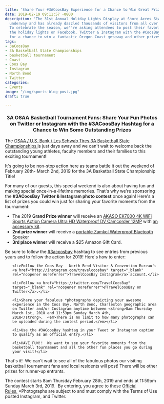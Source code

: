 ```yaml
---
title: 'Share Your #3ACoosBay Experience for a Chance to Win Great Prizes!'
date: 2019-02-19 09:11:57 -0800
description: 'The 31st Annual Holiday Lights Display at Shore Acres State Park is
  underway and has already dazzled thousands of visitors from all over the region.
  To celebrate the season, we''re asking attendees to post their favorite photos of
  the holiday lights on Facebook, Twitter & Instagram with the #CoosBayHoliday tag
  for a chance to win a fantastic Oregon Coast getaway and other prizes!'
tags:
- 3aCoosBay
- 3A Basketball State Championships
- basketball tournament
- Coast
- Coos Bay
- Instagram
- North Bend
- Twitter
categories:
- Events
image: "/img/sports-blog-post.jpg"
draft: true

---
```

<h3 style="text-align: center;">3A OSAA Basketball Tournament Fans: Share Your Fun Photos on Twitter or Instagram with the #3ACoosBay Hashtag for a Chance to Win Some Outstanding Prizes</h3>

The [OSAA / U.S. Bank / Les Schwab Tires 3A Basketball State Championships ](http://www.osaa.org/activities/bbx/brackets?div=3A)is just days away and we can't wait to welcome back the outstanding young athletes, faculty members and their families to this exciting tournament!

It's going to be non-stop action here as teams battle it out the weekend of February 28th- March 2nd, 2019 for the 3A Basketball State Championship Title!

For many of our guests, this special weekend is also about having fun and making special once-in-a-lifetime memories. That's why we're sponsoring the **#3ACoosBay Twitter & Instagram photo contest** once again! Here's a list of prizes you could win just for sharing your favorite moments from the tournament:

* The 2019 **Grand Prize winner** will receive an [AKASO EK7000 4K WiFi Sports Action Camera Ultra HD Waterproof DV Camcorder 12MP](https://www.amazon.com/AKASO-EK7000-Sports-Waterproof-Camcorder/dp/B01HGM33HG/ref=sr_1_3?ie=UTF8&qid=1548805513&sr=8-3&keywords=akaso+ek7000+4k+wifi+sports+action+camera) with [an accessory kit](https://www.amazon.com/gp/product/B00PQ9YNI0/ref=ox_sc_act_title_2?smid=A2AVQ8OGQQLVR9&psc=1). 
* **2nd prize winner** will receive a [portable Zamkol Waterproof Bluetooth Speaker](https://www.amazon.com/Bluetooth-Speakers-Zamkol-Waterproof-Dustproof/dp/B07GXDNZJ7/ref=sr_1_12?s=electronics&ie=UTF8&qid=1548805888&sr=1-12&keywords=bluetooth+speakers&refinements=p_36:1253504011,p_72:1248879011)
* **3rd place winner** will receive a $25 Amazon Gift Card.

Be sure to follow the [#3acoosbay]() hashtag to see entries from previous years and to follow the action for 2019! Here's how to enter:

<ol>

    <li>Follow the Coos Bay - North Bend Visitor & Convention Bureau's <a href="http://instagram.com/travelcoosbay" target="_blank" rel="noopener noreferrer">TravelCoosBay Instagram</a> account.</li>
    
    <li>Follow <a href="https://twitter.com/TravelCoosBay" target="_blank" rel="noopener noreferrer">@TravelCoosBay on Twitter</a>.</li>
    
    <li>Share your fabulous *photographs depicting your awesome experience in the Coos Bay, North Bend, Charleston geographic area on Twitter and/or Instagram anytime between <strong>8am Thursday March 1st, 2018 and 11:59pm Sunday March 4th, 2018</strong>.  <em>There is no limit to how many photographs can be uploaded during the contest period.</em></li>
    
    <li>Use the #3ACoosBay hashtag in your Tweet or Instagram caption to qualify as an official entry.</li>
    
    <li>HAVE FUN!!  We want to see your favorite moments from the basketball tournament and all the other fun places you go during your visit!</li>

</ol>

That's it!  We can't wait to see all of the fabulous photos our visiting basketball tournament fans and local residents will post! There will be other prizes for runner-up entrants.

The contest starts 8am Thursday February 28th, 2019 and ends at 11:59pm Sunday March 3rd, 2019.  By entering, you agree to these <a href="http://oregonsadventurecoast.com/2015/02/3acoosbay/" target="_blank" rel="noopener noreferrer">Official Rules.</a> *Photographs are subject to and must comply with the Terms of Use posted Instagram, and Twitter.